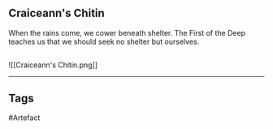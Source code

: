 ## Craiceann's Chitin
When the rains come, we cower beneath shelter.
The First of the Deep teaches us
that we should seek no shelter but ourselves.
## 
![[Craiceann's Chitin.png]]

---
## Tags
#Artefact